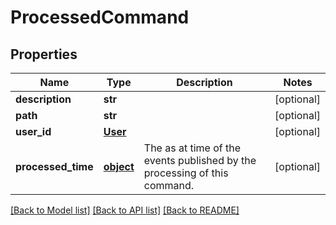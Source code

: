 # ProcessedCommand

## Properties
Name | Type | Description | Notes
------------ | ------------- | ------------- | -------------
**description** | **str** |  | [optional] 
**path** | **str** |  | [optional] 
**user_id** | [**User**](User.md) |  | [optional] 
**processed_time** | [**object**](.md) | The as at time of the events published by the processing of  this command. | [optional] 

[[Back to Model list]](../README.md#documentation-for-models) [[Back to API list]](../README.md#documentation-for-api-endpoints) [[Back to README]](../README.md)


